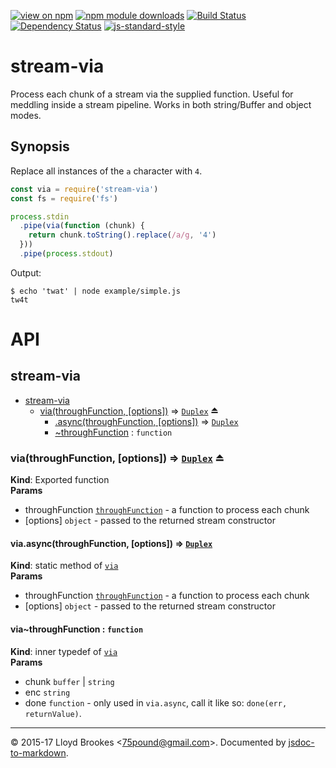 [![view on npm](http://img.shields.io/npm/v/stream-via.svg)](https://www.npmjs.org/package/stream-via)
[![npm module downloads](http://img.shields.io/npm/dt/stream-via.svg)](https://www.npmjs.org/package/stream-via)
[![Build Status](https://travis-ci.org/75lb/stream-via.svg?branch=master)](https://travis-ci.org/75lb/stream-via)
[![Dependency Status](https://david-dm.org/75lb/stream-via.svg)](https://david-dm.org/75lb/stream-via)
[![js-standard-style](https://img.shields.io/badge/code%20style-standard-brightgreen.svg)](https://github.com/feross/standard)

# stream-via
Process each chunk of a stream via the supplied function. Useful for meddling inside a stream pipeline. Works in both string/Buffer and object modes.

## Synopsis

Replace all instances of the `a` character with `4`.

```js
const via = require('stream-via')
const fs = require('fs')

process.stdin
  .pipe(via(function (chunk) {
    return chunk.toString().replace(/a/g, '4')
  }))
  .pipe(process.stdout)
```

Output:
```
$ echo 'twat' | node example/simple.js
tw4t
```

# API

<a name="module_stream-via"></a>

## stream-via

* [stream-via](#module_stream-via)
    * [via(throughFunction, [options])](#exp_module_stream-via--via) ⇒ [<code>Duplex</code>](https://nodejs.org/api/stream.html#stream_class_stream_duplex) ⏏
        * [.async(throughFunction, [options])](#module_stream-via--via.async) ⇒ [<code>Duplex</code>](https://nodejs.org/api/stream.html#stream_class_stream_duplex)
        * [~throughFunction](#module_stream-via--via..throughFunction) : <code>function</code>

<a name="exp_module_stream-via--via"></a>

### via(throughFunction, [options]) ⇒ [<code>Duplex</code>](https://nodejs.org/api/stream.html#stream_class_stream_duplex) ⏏
**Kind**: Exported function  
**Params**

- throughFunction [<code>throughFunction</code>](#module_stream-via--via..throughFunction) - a function to process each chunk
- [options] <code>object</code> - passed to the returned stream constructor

<a name="module_stream-via--via.async"></a>

#### via.async(throughFunction, [options]) ⇒ [<code>Duplex</code>](https://nodejs.org/api/stream.html#stream_class_stream_duplex)
**Kind**: static method of [<code>via</code>](#exp_module_stream-via--via)  
**Params**

- throughFunction [<code>throughFunction</code>](#module_stream-via--via..throughFunction) - a function to process each chunk
- [options] <code>object</code> - passed to the returned stream constructor

<a name="module_stream-via--via..throughFunction"></a>

#### via~throughFunction : <code>function</code>
**Kind**: inner typedef of [<code>via</code>](#exp_module_stream-via--via)  
**Params**

- chunk <code>buffer</code> | <code>string</code>
- enc <code>string</code>
- done <code>function</code> - only used in `via.async`, call it like so: `done(err, returnValue)`.



* * *

&copy; 2015-17 Lloyd Brookes \<75pound@gmail.com\>. Documented by [jsdoc-to-markdown](https://github.com/jsdoc2md/jsdoc-to-markdown).
